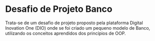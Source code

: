 # Desafio de Projeto Banco

Trata-se de um desafio de projeto proposto pela plataforma Digital Inovation One (DIO) onde se foi criado um pequeno modelo de Banco, utilizando os conceitos aprendidos dos princípios de OOP.